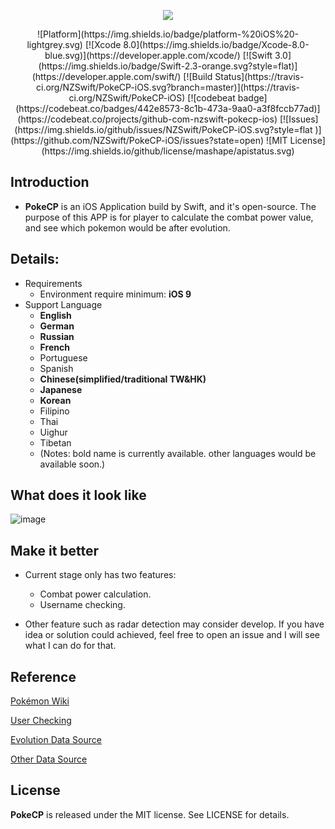 <p align="center">
<img src="https://cloud.githubusercontent.com/assets/5027957/18746329/d1cd861a-811a-11e6-9e08-5234488bd1ab.png">
</p>
<p align="center">
![Platform](https://img.shields.io/badge/platform-%20iOS%20-lightgrey.svg)
[![Xcode 8.0](https://img.shields.io/badge/Xcode-8.0-blue.svg)](https://developer.apple.com/xcode/)
[![Swift 3.0](https://img.shields.io/badge/Swift-2.3-orange.svg?style=flat)](https://developer.apple.com/swift/) 
[![Build Status](https://travis-ci.org/NZSwift/PokeCP-iOS.svg?branch=master)](https://travis-ci.org/NZSwift/PokeCP-iOS)
[![codebeat badge](https://codebeat.co/badges/442e8573-8c1b-473a-9aa0-a3f8fccb77ad)](https://codebeat.co/projects/github-com-nzswift-pokecp-ios)
[![Issues](https://img.shields.io/github/issues/NZSwift/PokeCP-iOS.svg?style=flat
)](https://github.com/NZSwift/PokeCP-iOS/issues?state=open)
![MIT License](https://img.shields.io/github/license/mashape/apistatus.svg) 

## Introduction
* **PokeCP** is an iOS Application build by Swift, and it's open-source. The purpose of this APP is for player to calculate the combat power value, and see which pokemon would be after evolution.

## Details:
* Requirements
	* Environment require minimum: **iOS 9**
* Support Language
	* **English**
	* **German**
	* **Russian**
	* **French**
	* Portuguese
	* Spanish
	* **Chinese(simplified/traditional TW&HK)**
	* **Japanese**
	* **Korean**
	* Filipino
	* Thai
	* Uighur
	* Tibetan
	* (Notes: bold name is currently available. other languages would be available soon.)
	
## What does it look like
![image](https://cloud.githubusercontent.com/assets/5027957/18747421/5fd16fa2-8121-11e6-9d80-4abf49a25bc2.png)

## Make it better
* Current stage only has two features:
	* Combat power calculation.
	* Username checking.
	
* Other feature such as radar detection may consider develop. If you have idea or solution could achieved, feel free to open an issue and I will see what I can do for that.

## Reference
[Pokémon Wiki](http://bulbapedia.bulbagarden.net/wiki/List_of_Pok%C3%A9mon_by_evolution_family)

[User Checking](https://github.com/Mila432/pokemon_go_username_check)

[Evolution Data Source](http://www.pokego.org/evolution-cp-calculator/)

[Other Data Source](https://pokeassistant.com/main/pokemonstats?locale=en)

## License
**PokeCP** is released under the MIT license. See LICENSE for details.
